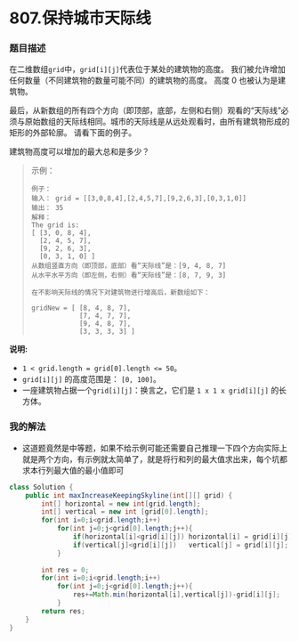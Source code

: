 # 807.保持城市天际线

### 题目描述

在二维数组`grid`中，`grid[i][j]`代表位于某处的建筑物的高度。 我们被允许增加任何数量（不同建筑物的数量可能不同）的建筑物的高度。 高度 0 也被认为是建筑物。

最后，从新数组的所有四个方向（即顶部，底部，左侧和右侧）观看的“天际线”必须与原始数组的天际线相同。城市的天际线是从远处观看时，由所有建筑物形成的矩形的外部轮廓。 请看下面的例子。

建筑物高度可以增加的最大总和是多少？

> 示例：
>
> ```
> 例子：
> 输入： grid = [[3,0,8,4],[2,4,5,7],[9,2,6,3],[0,3,1,0]]
> 输出： 35
> 解释： 
> The grid is:
> [ [3, 0, 8, 4], 
>   [2, 4, 5, 7],
>   [9, 2, 6, 3],
>   [0, 3, 1, 0] ]
> 从数组竖直方向（即顶部，底部）看“天际线”是：[9, 4, 8, 7]
> 从水平水平方向（即左侧，右侧）看“天际线”是：[8, 7, 9, 3]
> 
> 在不影响天际线的情况下对建筑物进行增高后，新数组如下：
> 
> gridNew = [ [8, 4, 8, 7],
>             [7, 4, 7, 7],
>             [9, 4, 8, 7],
>             [3, 3, 3, 3] ]
> ```

**说明:**

- `1 < grid.length = grid[0].length <= 50`。
-  `grid[i][j]` 的高度范围是： `[0, 100]`。
- 一座建筑物占据一个`grid[i][j]`：换言之，它们是 `1 x 1 x grid[i][j]` 的长方体。

### 我的解法

- 这道题竟然是中等题，如果不给示例可能还需要自己推理一下四个方向实际上就是两个方向，有示例就太简单了，就是将行和列的最大值求出来，每个坑都求本行列最大值的最小值即可

```java
class Solution {
    public int maxIncreaseKeepingSkyline(int[][] grid) {
        int[] horizontal = new int[grid.length];
        int[] vertical = new int [grid[0].length];
        for(int i=0;i<grid.length;i++)
            for(int j=0;j<grid[0].length;j++){
                if(horizontal[i]<grid[i][j]) horizontal[i] = grid[i][j];
                if(vertical[j]<grid[i][j])   vertical[j] = grid[i][j];
            }
        
        int res = 0;
        for(int i=0;i<grid.length;i++)
            for(int j=0;j<grid[0].length;j++){
                res+=Math.min(horizontal[i],vertical[j])-grid[i][j];
            }
        return res;
    }
}
```

